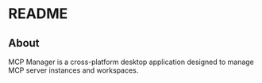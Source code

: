 # README

## About

MCP Manager is a cross-platform desktop application designed to manage MCP server instances and workspaces.



